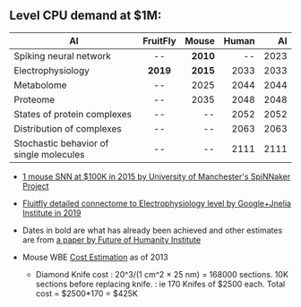 

## Level	CPU demand at $1M:


| AI       | FruitFly           | Mouse  | Human  | AI
| ------------- |:---------------------------:| -----:| ------:|------:|
| Spiking neural network|--|**2010**|--| 2023 |
| Electrophysiology|**2019**|**2015**|2033| 2033 |
| Metabolome |--|2025|2044| 2044 |
| Proteome |--|2035|2048| 2048 |
| States of protein complexes |--|--|2052| 2052 |
| Distribution of complexes |--|--|2063| 2063 |
| Stochastic behavior of single molecules |--|--|2111| 2111 |

- [1 mouse SNN at $100K in 2015 by University of Manchester's SpiNNaker Project](https://www.youtube.com/watch?v=2e06C-yUwlc)

- [Fluitfly detailed connectome to Electrophysiology level by Google+Jnelia Institute in 2019](https://www.youtube.com/watch?v=PeyHKdmBpqY)

-  Dates in bold are what has already been achieved and other estimates are from [a paper by Future of Humanity Institute](https://www.fhi.ox.ac.uk/brain-emulation-roadmap-report.pdf)

- Mouse WBE [Cost Estimation](https://www.biorxiv.org/content/10.1101/001214v3.full) as of 2013
  - Diamond Knife cost : 20^3/(1 cm^2 × 25 nm) = 168000 sections. 10K sections before replacing knife.
                      : ie 170 Knifes of $2500 each. Total cost = $2500*170 = $425K
                      
